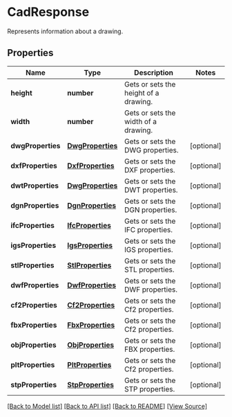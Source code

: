 ﻿# CadResponse
Represents information about a drawing.

## Properties
Name | Type | Description | Notes
------------ | ------------- | ------------- | -------------
**height** | **number** | Gets or sets the height of a drawing. | 
**width** | **number** | Gets or sets the width of a drawing. | 
**dwgProperties** | [**DwgProperties**](DwgProperties.md) | Gets or sets the DWG properties. | [optional]
**dxfProperties** | [**DxfProperties**](DxfProperties.md) | Gets or sets the DXF properties. | [optional]
**dwtProperties** | [**DwgProperties**](DwgProperties.md) | Gets or sets the DWT properties. | [optional]
**dgnProperties** | [**DgnProperties**](DgnProperties.md) | Gets or sets the DGN properties. | [optional]
**ifcProperties** | [**IfcProperties**](IfcProperties.md) | Gets or sets the IFC properties. | [optional]
**igsProperties** | [**IgsProperties**](IgsProperties.md) | Gets or sets the IGS properties. | [optional]
**stlProperties** | [**StlProperties**](StlProperties.md) | Gets or sets the STL properties. | [optional]
**dwfProperties** | [**DwfProperties**](DwfProperties.md) | Gets or sets the DWF properties. | [optional]
**cf2Properties** | [**Cf2Properties**](Cf2Properties.md) | Gets or sets the Cf2 properties. | [optional]
**fbxProperties** | [**FbxProperties**](FbxProperties.md) | Gets or sets the Cf2 properties. | [optional]
**objProperties** | [**ObjProperties**](ObjProperties.md) | Gets or sets the FBX properties. | [optional]
**pltProperties** | [**PltProperties**](PltProperties.md) | Gets or sets the Cf2 properties. | [optional]
**stpProperties** | [**StpProperties**](StpProperties.md) | Gets or sets the STP properties. | [optional]

[[Back to Model list]](../README.md#documentation-for-models) [[Back to API list]](../README.md#documentation-for-api-endpoints) [[Back to README]](../README.md) [[View Source]](../src/models/cadResponse.ts)

